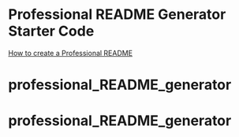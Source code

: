 # Professional README Generator Starter Code

[How to create a Professional README](https://coding-boot-camp.github.io/full-stack/github/professional-readme-guide)
# professional_README_generator
# professional_README_generator
